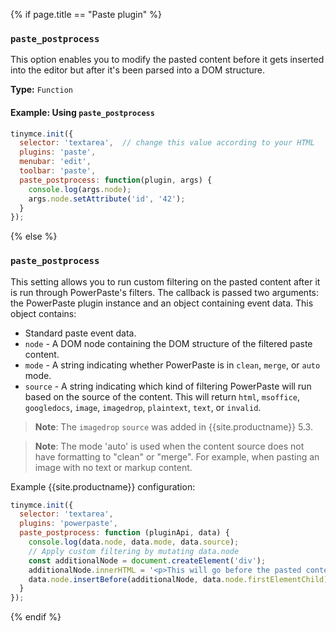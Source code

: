 {% if page.title == "Paste plugin" %}
### `paste_postprocess`

This option enables you to modify the pasted content before it gets inserted into the editor but after it's been parsed into a DOM structure.

**Type:** `Function`

#### Example: Using `paste_postprocess`

```js
tinymce.init({
  selector: 'textarea',  // change this value according to your HTML
  plugins: 'paste',
  menubar: 'edit',
  toolbar: 'paste',
  paste_postprocess: function(plugin, args) {
    console.log(args.node);
    args.node.setAttribute('id', '42');
  }
});
```
{% else %}
### `paste_postprocess`

This setting allows you to run custom filtering on the pasted content after it is run through PowerPaste's filters. The callback is passed two arguments: the PowerPaste plugin instance and an object containing event data. This object contains:

- Standard paste event data.
- `node` - A DOM node containing the DOM structure of the filtered paste content.
- `mode` - A string indicating whether PowerPaste is in `clean`, `merge`, or `auto` mode.
- `source` - A string indicating which kind of filtering PowerPaste will run based on the source of the content. This will return `html`, `msoffice`, `googledocs`, `image`, `imagedrop`, `plaintext`, `text`, or `invalid`.

> **Note**: The `imagedrop` `source` was added in {{site.productname}} 5.3.

> **Note**: The mode 'auto' is used when the content source does not have formatting to "clean" or "merge". For example, when pasting an image with no text or markup content.

Example {{site.productname}} configuration:

```js
tinymce.init({
  selector: 'textarea',
  plugins: 'powerpaste',
  paste_postprocess: function (pluginApi, data) {
    console.log(data.node, data.mode, data.source);
    // Apply custom filtering by mutating data.node
    const additionalNode = document.createElement('div');
    additionalNode.innerHTML = '<p>This will go before the pasted content.</p>';
    data.node.insertBefore(additionalNode, data.node.firstElementChild);
  }
});
```
{% endif %}
